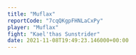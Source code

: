```yaml
---
title: "Muflax"
reportCode: "7cqQKgpFHNLaCxPy"
player: "Muflax"
fight: "Kael'thas Sunstrider"
date: 2021-11-08T19:49:23.146000+00:00
---
```

